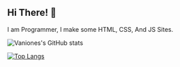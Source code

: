 ## Hi There! 👋


I am Programmer, I make some HTML, CSS, And JS Sites.


![Vaniones's GitHub stats](https://github-readme-stats.vercel.app/api?username=Vaniones&bg_color=30,e96443,904e95&title_color=fff&text_color=fff)
&nbsp;



[![Top Langs](https://github-readme-stats.vercel.app/api/top-langs/?username=Vaniones&exclude_repo=git&bg_color=30,e96443,904e95&title_color=fff&text_color=fff)](https://github.com/Vaniones/git)


<!---
Hello! i'm @Vaniones. I Make HTML Sites and CSS Styles, i Programmer, Make the site and HTML and CSS.
--->
